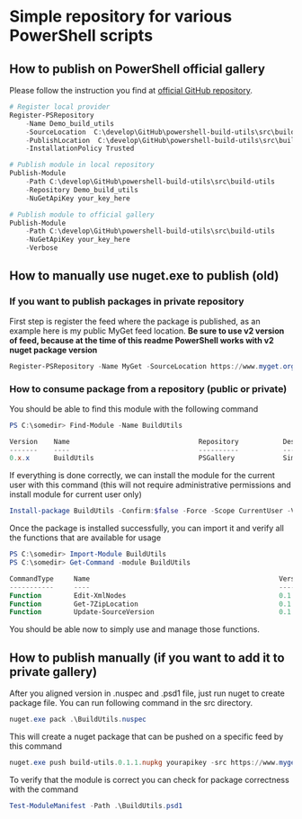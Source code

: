 
# Simple repository for various PowerShell scripts

## How to publish on PowerShell official gallery

Please follow the instruction you find at [official GitHub repository](https://github.com/anpur/powershellget-module). 


```Powershell
# Register local provider
Register-PSRepository
    -Name Demo_build_utils
    -SourceLocation  C:\develop\GitHub\powershell-build-utils\src\build-utils
    -PublishLocation  C:\develop\GitHub\powershell-build-utils\src\build-utils
    -InstallationPolicy Trusted

# Publish module in local repository
Publish-Module 
    -Path C:\develop\GitHub\powershell-build-utils\src\build-utils
    -Repository Demo_build_utils 
    -NuGetApiKey your_key_here

# Publish module to official gallery
Publish-Module 
    -Path C:\develop\GitHub\powershell-build-utils\src\build-utils
    -NuGetApiKey your_key_here
    -Verbose
```

## How to manually use nuget.exe to publish (old)

### If you want to publish packages in private repository

First step is register the feed where the package is published, as an example here is my public MyGet feed location. **Be sure to use v2 version of feed, because at the time of this readme PowerShell works with v2 nuget package version**

```Powershell
Register-PSRepository -Name MyGet -SourceLocation https://www.myget.org/F/alkampfer/api/v2
```

### How to consume package from a repository (public or private)

You should be able to find this module with the following command

```Powershell
PS C:\somedir> Find-Module -Name BuildUtils

Version    Name                                Repository           Description
-------    ----                                ----------           -----------
0.x.x      BuildUtils                          PSGallery            Simple utilities to simplify build of .NET project
```

If everything is done correctly, we can install the module for the current user with this command (this will not require administrative permissions and install module for current user only)

```Powershell
Install-package BuildUtils -Confirm:$false -Force -Scope CurrentUser -Verbose
```

Once the package is installed successfully, you can import it and verify all the functions that are available for usage

```Powershell
PS C:\somedir> Import-Module BuildUtils
PS C:\somedir> Get-Command -module BuildUtils

CommandType     Name                                               Version    Source
-----------     ----                                               -------    ------
Function        Edit-XmlNodes                                      0.1.2      build-utils
Function        Get-7ZipLocation                                   0.1.2      build-utils
Function        Update-SourceVersion                               0.1.2      build-utils
```

You should be able now to simply use and manage those functions.

## How to publish manually (if you want to add it to private gallery)

After you aligned version in .nuspec and .psd1 file, just run nuget to create package file. You can
run following command in the src directory.

```Powershell
nuget.exe pack .\BuildUtils.nuspec
```

This will create a nuget package that can be pushed on a specific feed by this command 

```Powershell
nuget.exe push build-utils.0.1.1.nupkg yourapikey -src https://www.myget.org/F/alkampfer/api/v3/index.json
```

To verify that the module is correct you can check for package correctness with the command

```Powershell
Test-ModuleManifest -Path .\BuildUtils.psd1
```
